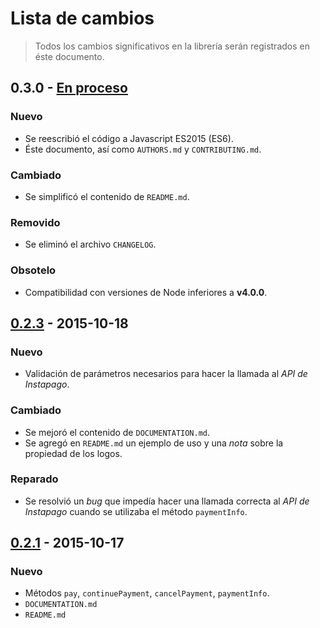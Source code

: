 # Lista de cambios

> Todos los cambios significativos en la librería serán registrados en éste documento.

## 0.3.0 - [En proceso](https://github.com/abr4xas/node-instapago/compare/master...dev)

### Nuevo

* Se reescribió el código a Javascript ES2015 (ES6).
* Éste documento, así como `AUTHORS.md` y `CONTRIBUTING.md`.

### Cambiado

* Se simplificó el contenido de `README.md`.

### Removido

* Se eliminó el archivo `CHANGELOG`.

### Obsotelo

* Compatibilidad con versiones de Node inferiores a **v4.0.0**.

## [0.2.3](https://github.com/abr4xas/node-instapago/tree/v0.2.3) - 2015-10-18

### Nuevo

* Validación de parámetros necesarios para hacer la llamada al *API de Instapago*.

### Cambiado

* Se mejoró el contenido de `DOCUMENTATION.md`.
* Se agregó en `README.md` un ejemplo de uso y una *nota* sobre la propiedad de los logos.

### Reparado

* Se resolvió un *bug* que impedía hacer una llamada correcta al *API de Instapago* cuando se utilizaba el método `paymentInfo`.

## [0.2.1](https://github.com/abr4xas/node-instapago/tree/v0.2.1) - 2015-10-17

### Nuevo

* Métodos `pay`, `continuePayment`, `cancelPayment`, `paymentInfo`.
* `DOCUMENTATION.md`
* `README.md`